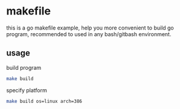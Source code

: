 # makefile
this is a go makefile example, help you more convenient to build go program, recommended to used in any bash/gitbash environment.

## usage
build program
```bash
make build
```
specify platform
```bash
make build os=linux arch=386
```
